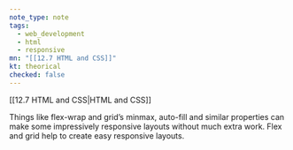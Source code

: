 ```yaml
---
note_type: note
tags:
  - web_development
  - html
  - responsive
mn: "[[12.7 HTML and CSS]]"
kt: theorical
checked: false
---
```

[[12.7 HTML and CSS|HTML and CSS]]

 Things like flex-wrap and grid’s minmax, auto-fill and similar properties can make some impressively responsive layouts without much extra work. Flex and grid help to create easy responsive layouts. 